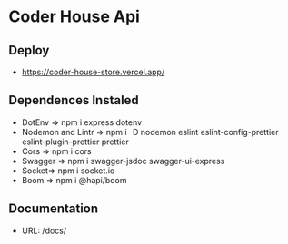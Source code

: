 # Coder House Api

## Deploy

- https://coder-house-store.vercel.app/

## Dependences Instaled

- DotEnv => npm i express dotenv
- Nodemon and Lintr => npm i -D nodemon eslint eslint-config-prettier eslint-plugin-prettier prettier
- Cors => npm i cors
- Swagger => npm i swagger-jsdoc swagger-ui-express
- Socket=> npm i socket.io
- Boom => npm i @hapi/boom

## Documentation
- URL: /docs/

